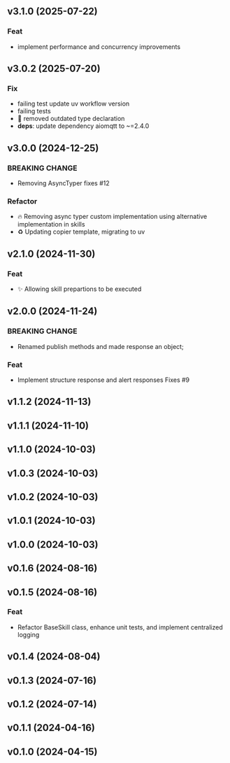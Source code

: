 ## v3.1.0 (2025-07-22)

### Feat

- implement performance and concurrency improvements

## v3.0.2 (2025-07-20)

### Fix

- failing test update uv workflow version
- failing tests
- :rotating_light: removed outdated type declaration
- **deps**: update dependency aiomqtt to ~=2.4.0

## v3.0.0 (2024-12-25)

### BREAKING CHANGE

- Removing AsyncTyper
fixes #12

### Refactor

- :fire: Removing async typer custom implementation using alternative implementation in skills
- :recycle: Updating copier template, migrating to uv

## v2.1.0 (2024-11-30)

### Feat

- :sparkles: Allowing skill prepartions to be executed

## v2.0.0 (2024-11-24)

### BREAKING CHANGE

- Renamed publish methods and made response an object;

### Feat

- Implement structure response and alert responses Fixes #9

## v1.1.2 (2024-11-13)

## v1.1.1 (2024-11-10)

## v1.1.0 (2024-10-03)

## v1.0.3 (2024-10-03)

## v1.0.2 (2024-10-03)

## v1.0.1 (2024-10-03)

## v1.0.0 (2024-10-03)

## v0.1.6 (2024-08-16)

## v0.1.5 (2024-08-16)

### Feat

- Refactor BaseSkill class, enhance unit tests, and implement centralized logging

## v0.1.4 (2024-08-04)

## v0.1.3 (2024-07-16)

## v0.1.2 (2024-07-14)

## v0.1.1 (2024-04-16)

## v0.1.0 (2024-04-15)
